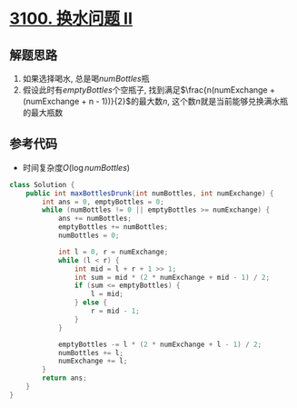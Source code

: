 # [3100. 换水问题 II](https://leetcode.cn/problems/water-bottles-ii/)

## 解题思路

1. 如果选择喝水, 总是喝$numBottles$瓶
1. 假设此时有$emptyBottles$个空瓶子, 找到满足$\frac{n(numExchange + (numExchange + n - 1))}{2}$的最大数$n$, 这个数$n$就是当前能够兑换满水瓶的最大瓶数


## 参考代码

+ 时间复杂度$O(\log{numBottles})$


```java
class Solution {
    public int maxBottlesDrunk(int numBottles, int numExchange) {
        int ans = 0, emptyBottles = 0;
        while (numBottles != 0 || emptyBottles >= numExchange) {
            ans += numBottles;
            emptyBottles += numBottles;
            numBottles = 0;

            int l = 0, r = numExchange;
            while (l < r) {
                int mid = l + r + 1 >> 1;
                int sum = mid * (2 * numExchange + mid - 1) / 2;
                if (sum <= emptyBottles) {
                    l = mid;
                } else {
                    r = mid - 1;
                }
            }

            emptyBottles -= l * (2 * numExchange + l - 1) / 2;
            numBottles += l;
            numExchange += l;
        }
        return ans;
    }
}

```

